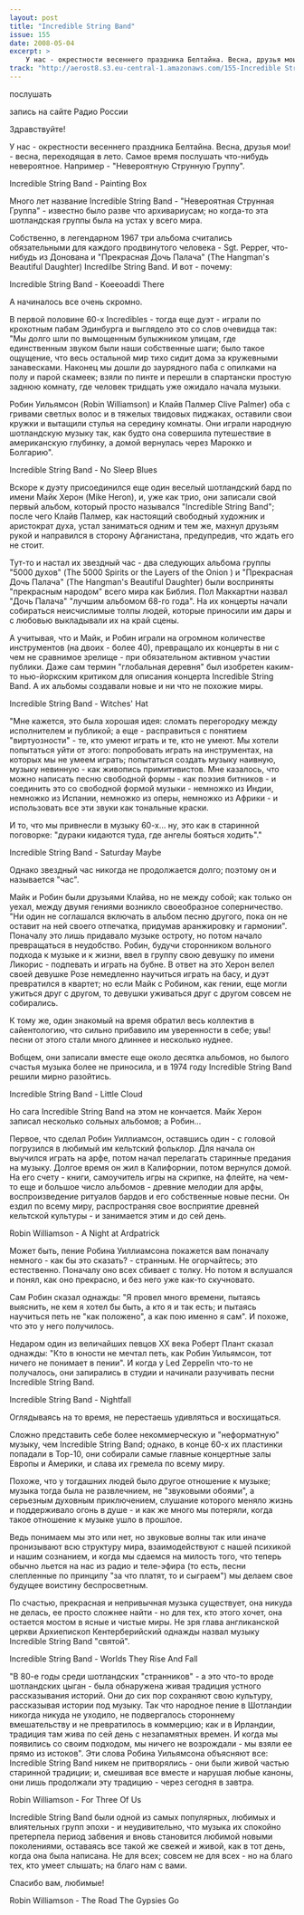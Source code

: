 ```yaml
---
layout: post
title: "Incredible String Band"
issue: 155
date: 2008-05-04
excerpt: >
    У нас - окрестности весеннего праздника Белтайна. Весна, друзья мои! - весна, переходящая в лето. Самое время послушать что-нибудь невероятное. Например - "Невероятную Струнную Группу".
track: "http://aerost8.s3.eu-central-1.amazonaws.com/155-Incredible String Band.mp3"
---
```


послушать

запись на сайте Радио России

Здравствуйте!

У нас - окрестности весеннего праздника Белтайна. Весна, друзья мои! - весна, переходящая в лето. Самое время послушать что-нибудь невероятное. Например - "Невероятную Струнную Группу".

Incredible String Band - Painting Box

Много лет название Incredible String Band - "Невероятная Струнная Группа" - известно было разве что архивариусам; но когда-то эта шотландская группы была на устах у всего мира.

Собственно, в легендарном 1967 три альбома считались обязательными для каждого продвинутого человека - Sgt. Pepper, что-нибудь из Донована и "Прекрасная Дочь Палача" (The Hangman's Beautiful Daughter) Incredilbe String Band. И вот - почему:

Incredible String Band - Koeeoaddi There

А начиналось все очень скромно.

В первой половине 60-х Incredibles - тогда еще дуэт - играли по крохотным пабам Эдинбурга и выглядело это со слов очевидца так: "Мы долго шли по вымощенным булыжником улицам, где единственным звуком были наши собственные шаги; было такое ощущение, что весь остальной мир тихо сидит дома за кружевными занавесками. Наконец мы дошли до заурядного паба с опилками на полу и парой скамеек; взяли по пинте и перешли в спартански простую заднюю комнату, где человек тридцать уже ожидало начала музыки.

Робин Уильямсон (Robin Williamson) и Клайв Палмер Clive Palmer) оба с гривами светлых волос и в тяжелых твидовых пиджаках, оставили свои кружки и вытащили стулья на середину комнаты. Они играли народную шотландскую музыку так, как будто она совершила путешествие в американскую глубинку, а домой вернулась через Марокко и Болгарию".

Incredible String Band - No Sleep Blues

Вскоре к дуэту присоединился еще один веселый шотландский бард по имени Майк Херон (Mike Heron), и, уже как трио, они записали свой первый альбом, который просто назывался "Incredible String Band"; после чего Клайв Палмер, как настоящий свободный художник и аристократ духа, устал заниматься одним и тем же, махнул друзьям рукой и направился в сторону Афганистана, предупредив, что ждать его не стоит.

Тут-то и настал их звездный час - два следующих альбома группы "5000 духов" (The 5000 Spirits or the Layers of the Onion ) и "Прекрасная Дочь Палача" (The Hangman's Beautiful Daughter) были восприняты "прекрасным народом" всего мира как Библия. Пол Маккартни назвал "Дочь Палача" "лучшим альбомом 68-го года". На их концерты начали собираться неисчислимые толпы людей, которые приносили им дары и с любовью выкладывали их на край сцены.

А учитывая, что и Майк, и Робин играли на огромном количестве инструментов (на двоих - более 40), превращало их концерты в ни с чем не сравнимое зрелище - при обязательном активном участии публики. Даже сам термин "глобальная деревня" был изобретен каким-то нью-йоркским критиком для описания концерта Incredible String Band. А их альбомы создавали новые и ни что не похожие миры.

Incredible String Band - Witches' Hat

"Мне кажется, это была хорошая идея: сломать перегородку между исполнителем и публикой; а еще - расправиться с понятием "виртуозности" - те, кто умеют играть и те, кто не умеют. Мы хотели попытаться уйти от этого: попробовать играть на инструментах, на которых мы не умеем играть; попытаться создать музыку наивную, музыку невинную - как живопись примитивистов. Мне казалось, что можно написать песню свободной формы - как поэзия битников - и соединить это со свободной формой музыки - немножко из Индии, немножко из Испании, немножко из оперы, немножко из Африки - и использовать все эти звуки как тональные краски.

И то, что мы привнесли в музыку 60-х... ну, это как в старинной поговорке: "дураки кидаются туда, где ангелы бояться ходить"."

Incredible String Band - Saturday Maybe

Однако звездный час никогда не продолжается долго; поэтому он и называется "час".

Майк и Робин были друзьями Клайва, но не между собой; как только он уехал, между двумя гениями возникло своеобразное соперничество. "Ни один не соглашался включать в альбом песню другого, пока он не оставит на ней своего отпечатка, придумав аранжировку и гармонии". Поначалу это лишь придавало музыке остроту, но потом начало превращаться в неудобство. Робин, будучи сторонником вольного подхода к музыке и к жизни, ввел в группу свою девушку по имени Ликорис - подпевать и играть на бубне. В ответ на это Херон велел своей девушке Розе немедленно научиться играть на басу, и дуэт превратился в квартет; но если Майк с Робином, как гении, еще могли ужиться друг с другом, то девушки уживаться друг с другом совсем не собирались.

К тому же, один знакомый на время обратил весь коллектив в сайентологию, что сильно прибавило им уверенности в себе; увы! песни от этого стали много длиннее и несколько нуднее.

Вобщем, они записали вместе еще около десятка альбомов, но былого счастья музыка более не приносила, и в 1974 году Incredible String Band решили мирно разойтись.

Incredible String Band - Little Cloud

Но сага Incredible String Band на этом не кончается. Майк Херон записал несколько сольных альбомов; а Робин...

Первое, что сделал Робин Уиллиамсон, оставшись один - с головой погрузился в любимый им кельтский фольклор. Для начала он выучился играть на арфе, потом начал перелагать старинные предания на музыку. Долгое время он жил в Калифорнии, потом вернулся домой. На его счету - книги, самоучитель игры на скрипке, на флейте, на чем-то еще и большое число альбомов - древние мелодии для арфы, воспроизведение ритуалов бардов и его собственные новые песни. Он ездил по всему миру, распространяя свое восприятие древней кельтской культуры - и занимается этим и до сей день.

Robin Williamson - A Night at Ardpatrick

Может быть, пение Робина Уиллиамсона покажется вам поначалу немного - как бы это сказать? - странным. Не огорчайтесь; это естественно. Поначалу оно всех сбивает с толку. Но потом я вслушался и понял, как оно прекрасно, и без него уже как-то скучновато.

Сам Робин сказал однажды: "Я провел много времени, пытаясь выяснить, не кем я хотел бы быть, а кто я и так есть; и пытаясь научиться петь не "как положено", а как пою именно я сам". И похоже, что это у него получилось.

Недаром один из величайших певцов XX века Роберт Плант сказал однажды: "Кто в юности не мечтал петь, как Робин Уильямсон, тот ничего не понимает в пении". И когда у Led Zeppelin что-то не получалось, они запирались в студии и начинали разучивать песни Incredible String Band.

Incredible String Band - Nightfall

Оглядываясь на то время, не перестаешь удивляться и восхищаться.

Сложно представить себе более некоммерческую и "неформатную" музыку, чем Incredible String Band; однако, в конце 60-х их пластинки попадали в Top-10, они собирали самые главные концертные залы Европы и Америки, и слава их гремела по всему миру.

Похоже, что у тогдашних людей было другое отношение к музыке; музыка тогда была не развлечнием, не "звуковыми обоями", а серьезным духовным приключением, слушание которого меняло жизнь и поддерживало огонь в душе - и как же много мы потеряли, когда такое отношение к музыке ушло в прошлое.

Ведь понимаем мы это или нет, но звуковые волны так или иначе пронизывают всю структуру мира, взаимодействуют с нашей психикой и нашим сознанием, и когда мы сдаемся на милость того, что теперь обычно льется на нас из радио и теле-эфира (то есть, песни слепленные по принципу "за что платят, то и сыграем") мы делаем свое будущее воистину беспросветным.

По счастью, прекрасная и непривычная музыка существует, она никуда не делась, ее просто сложнее найти - но для тех, кто этого хочет, она остается мостом в ясные и чистые миры. Не зря глава англиканской церкви Архиепископ Кентерберийский однажды назвал музыку Incredible String Band "святой".

Incredible String Band - Worlds They Rise And Fall

"В 80-е годы среди шотландских "странников" - а это что-то вроде шотландских цыган - была обнаружена живая традиция устного рассказывания историй. Они до сих пор сохраняют свою культуру, рассказывая истории под музыку. Так что народное пение в Шотландии никогда никуда не уходило, не подвергалось стороннему вмешательству и не превратилось в коммерцию; как и в Ирландии, традиция там жива по сей день с незапамятных времен. И когда мы появились со своим подходом, мы ничего не возрождали - мы взяли ее прямо из истоков". Эти слова Робина Уильямсона объясняют все: Incredible String Band никем не притворялись - они были живой частью старинной традиции; и, смешивая все вместе и нарушая любые каноны, они лишь продолжали эту традицию - через сегодня в завтра.

Robin Williamson - For Three Of Us

Incredible String Band были одной из самых популярных, любимых и влиятельных групп эпохи - и неудивительно, что музыка их спокойно претерпела период забвения и вновь становится любимой новыми поколениями, оставаясь все такой же свежей и живой, как в тот день, когда она была написана. Не для всех; совсем не для всех - но на благо тех, кто умеет слышать; на благо нам с вами.

Спасибо вам, любимые!

Robin Williamson - The Road The Gypsies Go

